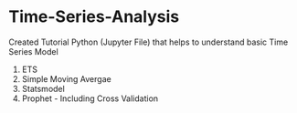 # Time-Series-Analysis

Created Tutorial Python (Jupyter File) that helps to understand basic Time Series Model

1. ETS 
2. Simple Moving Avergae
3. Statsmodel 
4. Prophet - Including Cross Validation
